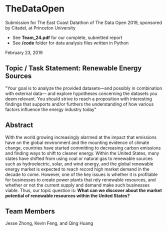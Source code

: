 # TheDataOpen
Submission for The East Coast Datathon of The Data Open 2019, sponsored by Citadel, at Princeton University
* See **Team_24.pdf** for our complete, submitted report
* See **/code** folder for data analysis files written in Python

February 23, 2019

## Topic / Task Statement: Renewable Energy Sources
"Your goal is to analyze the provided datasets&mdash;and possibly in combination with external data&mdash;
and explore hypotheses concerning the datasets you deem relevant. You should strive to reach a 
proposition with interesting findings that supports and/or furthers the understanding of how various 
factors influence the energy industry today"

## Abstract
With the world growing increasingly alarmed at the impact that emissions have on the global 
environment and the mounting evidence of climate change, countries have started committing
to decreasing carbon emissions and finding ways to shift to cleaner energy. Within the United
States, many states have shifted from using coal or natural gas to renewable sources such as
hydroelectric, solar, and wind energy, and the global renewable energy market is expected
to reach record high market demand in the decade to come.
However, one of the key issues is whether it is profitable for businesses to create power plants
that rely renewable resources, and whether or not the current supply and demand make such
businesses viable. Thus, our topic question is: **What can we discover about the market
potential of renewable resources within the United States?**

## Team Members
Jesse Zhong, Kevin Feng, and Qing Huang
